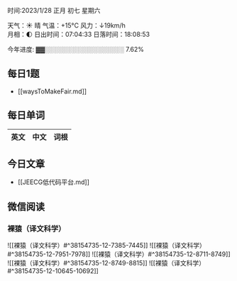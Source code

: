 

时间:2023/1/28 正月 初七 星期六

天气：☀️   晴 气温：+15°C 风力：↓19km/h  
月相：🌓 日出时间：07:04:33 日落时间：18:08:53

今年进度: ▓▓░░░░░░░░░░░░░░░░░░ 7.62%


## 每日1题

- [[waysToMakeFair.md]]

## 每日单词

| 英文       | 中文       |词根|
| ---------- | ---------- | ---|


## 今日文章

- [[JEECG低代码平台.md]] 


## 微信阅读

<!-- start of weread -->

### 裸猿（译文科学）
![[裸猿（译文科学）#^38154735-12-7385-7445]]
![[裸猿（译文科学）#^38154735-12-7951-7978]]
![[裸猿（译文科学）#^38154735-12-8711-8749]]
![[裸猿（译文科学）#^38154735-12-8749-8815]]
![[裸猿（译文科学）#^38154735-12-10645-10692]]

<!-- end of weread -->
